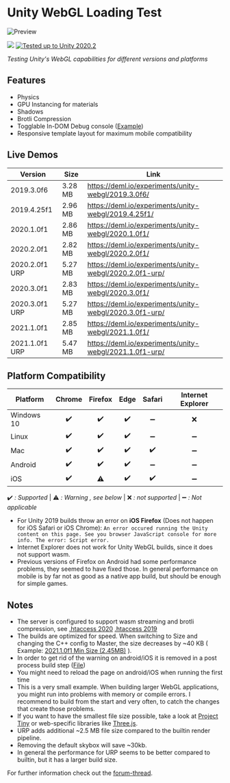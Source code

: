 # Unity WebGL Loading Test

![Preview](./preview.png)

[![](https://img.shields.io/github/release-date/JohannesDeml/UnityWebGL-LoadingTest.svg)](https://github.com/JohannesDeml/UnityWebGL-LoadingTest/releases) [![Tested up to Unity 2020.2](https://img.shields.io/badge/tested%20up%20to%20unity-2021.1-green.svg?logo=unity&cacheSeconds=2592000)](https://unity3d.com/get-unity/download/archive)

*Testing Unity's WebGL capabilities for different versions and platforms*


## Features

* Physics
* GPU Instancing for materials
* Shadows
* Brotli Compression
* Togglable In-DOM Debug console ([Example](https://deml.io/experiments/unity-webgl/2021.1.4f1/))
* Responsive template layout for maximum mobile compatibility

## Live Demos

Version | Size | Link
--- | --- | ---
2019.3.0f6 | 3.28 MB | https://deml.io/experiments/unity-webgl/2019.3.0f6/
2019.4.25f1 | 2.96 MB | https://deml.io/experiments/unity-webgl/2019.4.25f1/ 
2020.1.0f1 | 2.86 MB | https://deml.io/experiments/unity-webgl/2020.1.0f1/
2020.2.0f1 | 2.82 MB | https://deml.io/experiments/unity-webgl/2020.2.0f1/ 
2020.2.0f1 URP | 5.27 MB | https://deml.io/experiments/unity-webgl/2020.2.0f1-urp/ 
2020.3.0f1 | 2.83 MB | https://deml.io/experiments/unity-webgl/2020.3.0f1/ 
2020.3.0f1 URP | 5.27 MB | https://deml.io/experiments/unity-webgl/2020.3.0f1-urp/ 
2021.1.0f1 | 2.85 MB | https://deml.io/experiments/unity-webgl/2021.1.0f1/ 
2021.1.0f1 URP | 5.47 MB | https://deml.io/experiments/unity-webgl/2021.1.0f1-urp/ 

## Platform Compatibility

| Platform   | Chrome | Firefox | Edge | Safari | Internet Explorer |
| ---------- | :----: | :-----: | :--: | :----: | :---------------: |
| Windows 10 |   ✔️    |    ✔️    |  ✔️   |   ➖    |         ❌         |
| Linux      |   ✔️    |    ✔️    |  ✔️   |   ➖    |         ➖         |
| Mac        |   ✔️    |    ✔️    |  ✔️   |   ✔️    |         ➖         |
| Android    |   ✔️    |    ✔️    |  ✔️   |   ➖    |         ➖         |
| iOS        |   ✔️    |    ⚠️    |  ✔️   |   ✔️    |         ➖         |

✔️ *: Supported* | ⚠️ *: Warning , see below* | ❌ *: not supported* | ➖ *: Not applicable*

* For Unity 2019 builds throw an error on **iOS Firefox** (Does not happen for iOS Safari or iOS Chrome): `An error occured running the Unity content on this page. See you browser JavaScript console for more info. The error: Script error.`
* Internet Explorer does not work for Unity WebGL builds, since it does not support wasm.
* Previous versions of Firefox on Android had some performance problems, they seemed to have fixed those. In general performance on mobile is by far not as good as a native app build, but should be enough for simple games.

## Notes

* The server is configured to support wasm streaming and brotli compression, see [.htaccess 2020](./Configuration/2020/.htaccess)  [.htaccess 2019](./Configuration/2019/.htaccess)
* The builds are optimized for speed. When switching to Size and changing the C++ config to Master, the size decreases by ~40 KB ( Example: [2021.1.0f1 Min Size (2.45MB)](https://deml.io/experiments/unity-webgl/2021.1.0f1-minsize/) ).
* In order to get rid of the warning on android/iOS it is removed in a post process build step ([File](./Assets/Scripts/Editor/RemoveMobileSupportWarningWebBuild.cs))
* You might need to reload the page on android/iOS when running the first time
* This is a very small example. When building larger WebGL applications, you might run into problems with memory or compile errors. I recommend to build from the start and very often, to catch the changes that create those problems.
* If you want to have the smallest file size possible, take a look at [Project Tiny](https://forum.unity.com/forums/project-tiny.151/) or web-specific libraries like [Three.js](https://threejs.org/).
* URP adds additional ~2.5 MB file size compared to the builtin render pipeline.
* Removing the default skybox will save ~30kb.
* In general the performance for URP seems to be better compared to builtin, but it has a larger build size.

For further information check out the [forum-thread](https://forum.unity.com/threads/webgl-builds-for-mobile.545877/).